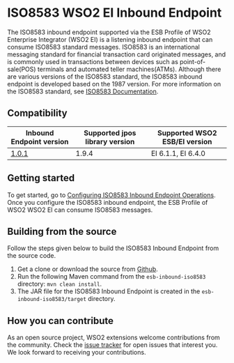 # ISO8583 WSO2 EI Inbound Endpoint

The ISO8583 inbound endpoint supported via the ESB Profile of WSO2 Enterprise Integrator (WSO2 EI) is a listening inbound endpoint that can consume ISO8583 standard messages.
ISO8583 is an international messaging standard for financial transaction card originated messages, and is commonly used in transactions between devices such as point-of-sale(POS) terminals and automated teller machines(ATMs).
Although there are various versions of the ISO8583 standard, the ISO8583 inbound endpoint is developed based on the 1987 version. For more information on the ISO8583 standard, see [ISO8583 Documentation](https://en.wikipedia.org/wiki/ISO_8583).

## Compatibility

| Inbound Endpoint version | Supported jpos library version | Supported WSO2 ESB/EI version |
| ------------- | ---------------|------------- |
| [1.0.1](https://github.com/wso2-extensions/esb-inbound-iso8583/tree/org.wso2.carbon.inbound.iso8583-1.0.1) | 1.9.4 | EI 6.1.1, EI 6.4.0    |


## Getting started
To get started, go to [Configuring ISO8583 Inbound Endpoint Operations](docs/config.md). Once you configure the ISO8583 inbound endpoint, the ESB Profile of WSO2 WSO2 EI can consume ISO8583 messages.


## Building from the source

Follow the steps given below to build the ISO8583 Inbound Endpoint from the source code.

1. Get a clone or download the source from [Github](https://github.com/wso2-extensions/esb-inbound-iso8583).
2. Run the following Maven command from the `esb-inbound-iso8583` directory: `mvn clean install`.
3. The JAR file for the ISO8583 Inbound Endpoint is created in the `esb-inbound-iso8583/target` directory.


## How you can contribute

As an open source project, WSO2 extensions welcome contributions from the community.
Check the [issue tracker](https://github.com/wso2-extensions/esb-inbound-iso8583/issues) for open issues that interest you. We look forward to receiving your contributions.
